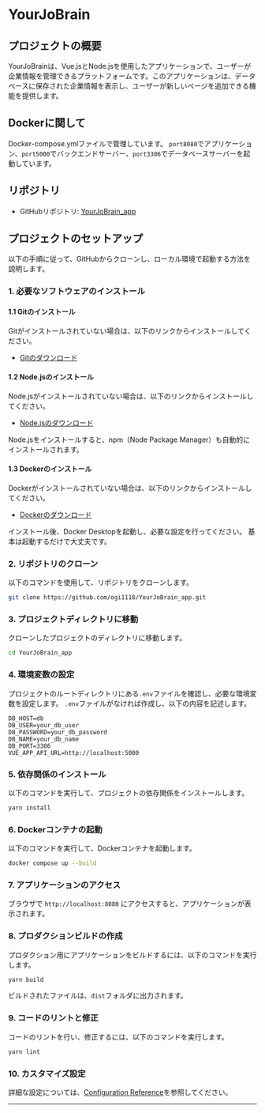 # YourJoBrain

## プロジェクトの概要

YourJoBrainは、Vue.jsとNode.jsを使用したアプリケーションで、ユーザーが企業情報を管理できるプラットフォームです。このアプリケーションは、データベースに保存された企業情報を表示し、ユーザーが新しいページを追加できる機能を提供します。

## Dockerに関して
Docker-compose.ymlファイルで管理しています。
`port8080`でアプリケーション、`port5000`でバックエンドサーバー、`port3306`でデータベースサーバーを起動しています。

## リポジトリ

- GitHubリポジトリ: [YourJoBrain_app](https://github.com/ogi1118/YourJoBrain_app.git)

## プロジェクトのセットアップ

以下の手順に従って、GitHubからクローンし、ローカル環境で起動する方法を説明します。

### 1. 必要なソフトウェアのインストール

#### 1.1 Gitのインストール

Gitがインストールされていない場合は、以下のリンクからインストールしてください。

- [Gitのダウンロード](https://git-scm.com/downloads)

#### 1.2 Node.jsのインストール

Node.jsがインストールされていない場合は、以下のリンクからインストールしてください。

- [Node.jsのダウンロード](https://nodejs.org/)

Node.jsをインストールすると、npm（Node Package Manager）も自動的にインストールされます。

#### 1.3 Dockerのインストール

Dockerがインストールされていない場合は、以下のリンクからインストールしてください。

- [Dockerのダウンロード](https://www.docker.com/products/docker-desktop)

インストール後、Docker Desktopを起動し、必要な設定を行ってください。
基本は起動するだけで大丈夫です。

### 2. リポジトリのクローン

以下のコマンドを使用して、リポジトリをクローンします。

```bash
git clone https://github.com/ogi1118/YourJoBrain_app.git
```

### 3. プロジェクトディレクトリに移動

クローンしたプロジェクトのディレクトリに移動します。

```bash
cd YourJoBrain_app
```

### 4. 環境変数の設定

プロジェクトのルートディレクトリにある`.env`ファイルを確認し、必要な環境変数を設定します。
`.env`ファイルがなければ作成し、以下の内容を記述します。

```
DB_HOST=db
DB_USER=your_db_user
DB_PASSWORD=your_db_password
DB_NAME=your_db_name
DB_PORT=3306
VUE_APP_API_URL=http://localhost:5000
```

### 5. 依存関係のインストール

以下のコマンドを実行して、プロジェクトの依存関係をインストールします。

```bash
yarn install
```

### 6. Dockerコンテナの起動

以下のコマンドを実行して、Dockerコンテナを起動します。

```bash
docker compose up --build
```

### 7. アプリケーションのアクセス

ブラウザで `http://localhost:8080` にアクセスすると、アプリケーションが表示されます。

### 8. プロダクションビルドの作成

プロダクション用にアプリケーションをビルドするには、以下のコマンドを実行します。

```bash
yarn build
```

ビルドされたファイルは、`dist`フォルダに出力されます。

### 9. コードのリントと修正

コードのリントを行い、修正するには、以下のコマンドを実行します。

```bash
yarn lint
```

### 10. カスタマイズ設定

詳細な設定については、[Configuration Reference](https://cli.vuejs.org/config/)を参照してください。

---
